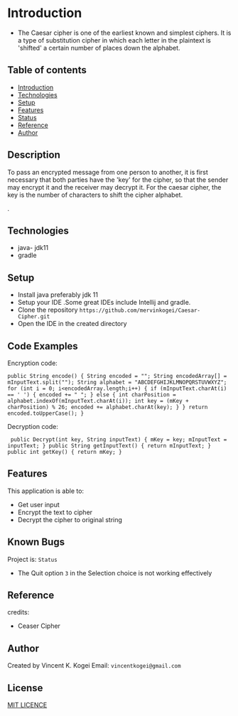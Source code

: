 #  Introduction
* The Caesar cipher is one of the earliest known and simplest ciphers. It is a type of substitution cipher in which each letter in the plaintext is 'shifted' a certain number of places down the alphabet.


## Table of contents
* [Introduction](#introduction)
* [Technologies](#technologies)
* [Setup](#setup)
* [Features](#features)
* [Status](#status)
* [Reference](#Reference)
* [Author](#Author)

## Description

To pass an encrypted message from one person to another, it is first necessary that both parties have the 'key' for the cipher, so that the sender may encrypt it and the receiver may decrypt it. For the caesar cipher, the key is the number of characters to shift the cipher alphabet.

. 


## Technologies
* java- jdk11
* gradle

## Setup
* Install java preferably jdk 11
* Setup your IDE .Some great IDEs include Intellij and  gradle.
* Clone the repository `https://github.com/mervinkogei/Caesar-Cipher.git`
* Open the IDE in the created directory
## Code Examples
Encryption code:

`public String encode()
     {
         String encoded = "";
         String encodedArray[] = mInputText.split("");
         String alphabet = "ABCDEFGHIJKLMNOPQRSTUVWXYZ";
         for (int i = 0; i<encodedArray.length;i++)
         {
             if (mInputText.charAt(i) == ' ')
             {
                 encoded += " ";
             }
             else
             {
                 int charPosition = alphabet.indexOf(mInputText.charAt(i));
                 int key = (mKey + charPosition) % 26;
                 encoded += alphabet.charAt(key);
             }
         }
         return encoded.toUpperCase();
     }`
     
  Decryption code:
  
  ` public Decrypt(int key, String inputText) {
               mKey = key;
               mInputText = inputText;
           }
           public String getInputText() {
               return mInputText;
           }
           public int getKey() {
               return mKey;
           }`
## Features
This application is able to: 
* Get user input
* Encrypt the text to cipher
* Decrypt the cipher to original string

## Known Bugs
Project is: `Status`
* The Quit option `3` in the Selection choice is not working effectively

## Reference
credits:
*  Ceaser Cipher

## Author
Created by Vincent K. Kogei Email: `vincentkogei@gmail.com`

## License
[MIT LICENCE](license)